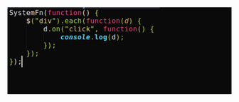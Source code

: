 <picture>
  <img alt="Shows an illustrated sun in light mode and a moon with stars in dark mode." src="https://github.com/rgbbeard/javascript/blob/master/v2/example.png">
</picture>
